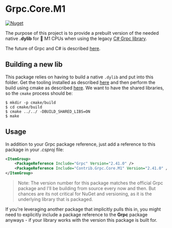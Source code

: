 # Grpc.Core.M1

[![Nuget](https://img.shields.io/nuget/v/contrib.grpc.core.m1)](http://nuget.org/packages/Contrib.Grpc.Core.M1)

The purpose of this project is to provide a prebuilt version of the needed native **.dylib** for
 M1 CPUs when using the legacy [C# Grpc library](https://www.nuget.org/packages/Grpc.Core).

The future of Grpc and C# is described [here](https://grpc.io/blog/grpc-csharp-future/).

## Building a new lib

This package relies on having to build a native `.dylib` and put into this folder.
Get the tooling installed as described [here](https://github.com/grpc/grpc/blob/master/BUILDING.md#macos)
and then perform the build using cmake as described [here](https://github.com/grpc/grpc/blob/master/BUILDING.md#building-with-cmake).
We want to have the shared libraries, so the `cmake` process should be:

```shell
$ mkdir -p cmake/build
$ cd cmake/build
$ cmake ../../ -DBUILD_SHARED_LIBS=ON
$ make
```

## Usage

In addition to your Grpc package reference, just add a reference to this package in your *.csproj* file:

```xml
<ItemGroup>
    <PackageReference Include="Grpc" Version="2.41.0" />
    <PackageReference Include="Contrib.Grpc.Core.M1" Version="2.41.0" />
</ItemGroup>
```

> Note: The version number for this package matches the official Grpc package and I'll be building from source
> every now and then. But chances are its not critical for NuGet and versioning, as it is the underlying library that is packaged.

If you're leveraging another package that implicitly pulls this in, you might need to explicitly include a package
reference to the **Grpc** package anyways - if your library works with the version this package is built for.
